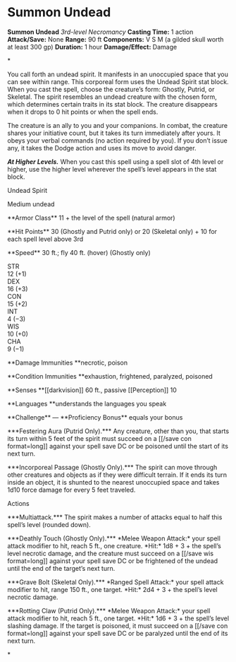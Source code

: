 # Summon Undead

**Summon Undead**
_3rd-level Necromancy_
**Casting Time:** 1 action
**Attack/Save:** None
**Range:** 90 ft
**Components:** V S M (a gilded skull worth at least 300 gp)
**Duration:** 1 hour
**Damage/Effect:** Damage

*<p>You call forth an undead spirit. It manifests in an unoccupied space that you can see within range. This corporeal form uses the Undead Spirit stat block. When you cast the spell, choose the creature’s form: Ghostly, Putrid, or Skeletal. The spirit resembles an undead creature with the chosen form, which determines certain traits in its stat block. The creature disappears when it drops to 0 hit points or when the spell ends.

The creature is an ally to you and your companions. In combat, the creature shares your initiative count, but it takes its turn immediately after yours. It obeys your verbal commands (no action required by you). If you don’t issue any, it takes the Dodge action and uses its move to avoid danger.

*****At Higher Levels.***** When you cast this spell using a spell slot of 4th level or higher, use the higher level wherever the spell’s level appears in the stat block.</p>
<div class="Basic-Text-Frame stat-block-finder stat-block-background">
<p class="Stat-Block-Styles_Stat-Block-Title">Undead Spirit</p>
<p class="Stat-Block-Styles_Stat-Block-Metadata">Medium undead</p>
<p class="Stat-Block-Styles_Stat-Block-Data">**Armor Class** 11 + the level of the spell (natural armor)</p>
<p class="Stat-Block-Styles_Stat-Block-Data">**Hit Points** 30 (Ghostly and Putrid only) or 20 (Skeletal only) + 10 for each spell level above 3rd</p>
<p class="Stat-Block-Styles_Stat-Block-Data">**Speed** 30 ft.; fly 40 ft. (hover) (Ghostly only)</p>
<div class="stat-block-ability-scores">
<div class="stat-block-ability-scores-stat">
<div class="stat-block-ability-scores-heading">STR
<div class="stat-block-ability-scores-data"><span class="stat-block-ability-scores-score">12</span> <span class="stat-block-ability-scores-modifier">(+1)</span>
<div class="stat-block-ability-scores-stat">
<div class="stat-block-ability-scores-heading">DEX
<div class="stat-block-ability-scores-data"><span class="stat-block-ability-scores-score">16</span> <span class="stat-block-ability-scores-modifier">(+3)</span>
<div class="stat-block-ability-scores-stat">
<div class="stat-block-ability-scores-heading">CON
<div class="stat-block-ability-scores-data"><span class="stat-block-ability-scores-score">15</span> <span class="stat-block-ability-scores-modifier">(+2)</span>
<div class="stat-block-ability-scores-stat">
<div class="stat-block-ability-scores-heading">INT
<div class="stat-block-ability-scores-data"><span class="stat-block-ability-scores-score">4</span> <span class="stat-block-ability-scores-modifier">(−3)</span>
<div class="stat-block-ability-scores-stat">
<div class="stat-block-ability-scores-heading">WIS
<div class="stat-block-ability-scores-data"><span class="stat-block-ability-scores-score">10</span> <span class="stat-block-ability-scores-modifier">(+0)</span>
<div class="stat-block-ability-scores-stat">
<div class="stat-block-ability-scores-heading">CHA
<div class="stat-block-ability-scores-data"><span class="stat-block-ability-scores-score">9</span> <span class="stat-block-ability-scores-modifier">(−1)</span>
<p class="Stat-Block-Styles_Stat-Block-Data">**Damage Immunities **necrotic, poison</p>
<p class="Stat-Block-Styles_Stat-Block-Data">**Condition Immunities **exhaustion, frightened, paralyzed, poisoned</p>
<p class="Stat-Block-Styles_Stat-Block-Data">**Senses **[[darkvision]] 60 ft., passive [[Perception]] 10</p>
<p class="Stat-Block-Styles_Stat-Block-Data">**Languages **understands the languages you speak</p>
<p class="Stat-Block-Styles_Stat-Block-Data-Last">**Challenge** — **Proficiency Bonus** equals your bonus</p>
<p class="Stat-Block-Styles_Stat-Block-Body">***Festering Aura (Putrid Only).*** Any creature, other than you, that starts its turn within 5 feet of the spirit must succeed on a [[/save con format=long]] against your spell save DC or be poisoned until the start of its next turn.</p>
<p class="Stat-Block-Styles_Stat-Block-Body">***Incorporeal Passage (Ghostly Only).*** The spirit can move through other creatures and objects as if they were difficult terrain. If it ends its turn inside an object, it is shunted to the nearest unoccupied space and takes 1d10 force damage for every 5 feet traveled.</p>
<p class="Stat-Block-Styles_Stat-Block-Heading">Actions</p>
<p class="Stat-Block-Styles_Stat-Block-Body">***Multiattack.*** The spirit makes a number of attacks equal to half this spell’s level (rounded down).</p>
<p class="Stat-Block-Styles_Stat-Block-Body">***Deathly Touch (Ghostly Only).*** *Melee Weapon Attack:* your spell attack modifier to hit, reach 5 ft., one creature. *Hit:* 1d8 + 3 + the spell’s level necrotic damage, and the creature must succeed on a [[/save wis format=long]] against your spell save DC or be frightened of the undead until the end of the target’s next turn.</p>
<p class="Stat-Block-Styles_Stat-Block-Body">***Grave Bolt (Skeletal Only).*** *Ranged Spell Attack:* your spell attack modifier to hit, range 150 ft., one target. *Hit:* 2d4 + 3 + the spell’s level necrotic damage.</p>
<p class="Stat-Block-Styles_Stat-Block-Body">***Rotting Claw (Putrid Only).*** *Melee Weapon Attack:* your spell attack modifier to hit, reach 5 ft., one target. *Hit:* 1d6 + 3 + the spell’s level slashing damage. If the target is poisoned, it must succeed on a [[/save con format=long]] against your spell save DC or be paralyzed until the end of its next turn.</p>*